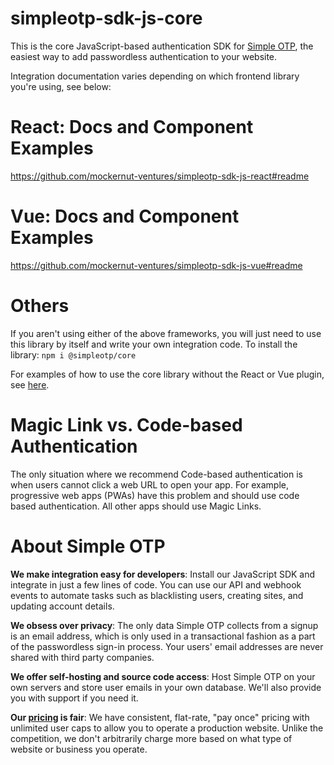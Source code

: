 # simpleotp-sdk-js-core

This is the core JavaScript-based authentication SDK for [Simple OTP](https://simpleotp.com), the easiest way to add passwordless authentication to your website.

Integration documentation varies depending on which frontend library you're using, see below:

# React: Docs and Component Examples
https://github.com/mockernut-ventures/simpleotp-sdk-js-react#readme

# Vue: Docs and Component Examples
https://github.com/mockernut-ventures/simpleotp-sdk-js-vue#readme

# Others
If you aren't using either of the above frameworks, you will just need to use this library by itself and write your own integration code. To install the library:
`npm i @simpleotp/core`

For examples of how to use the core library without the React or Vue plugin, see [here](https://github.com/mockernut-ventures/simpleotp-sdk-js-core/blob/main/__tests__/index.spec.js).

# Magic Link vs. Code-based Authentication
The only situation where we recommend Code-based authentication is when users cannot click a web URL to open your app. For example, progressive web apps (PWAs) have this problem and should use code based authentication. All other apps should use Magic Links.

# About Simple OTP
**We make integration easy for developers**:
Install our JavaScript SDK and integrate in just a few lines of code. You can use our API and webhook events to automate tasks such as blacklisting users, creating sites, and updating account details.

**We obsess over privacy**:
The only data Simple OTP collects from a signup is an email address, which is only used in a transactional fashion as a part of the passwordless sign-in process. Your users' email addresses are never shared with third party companies.

**We offer self-hosting and source code access**:
Host Simple OTP on your own servers and store user emails in your own database. We'll also provide you with support if you need it.

**Our [pricing](https://simpleotp.com/#pricing-scrollpoint) is fair**:
We have consistent, flat-rate, "pay once" pricing with unlimited user caps to allow you to operate a production website. Unlike the competition, we don't arbitrarily charge more based on what type of website or business you operate.
